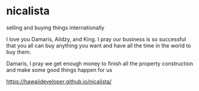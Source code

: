 # nicalista
selling and buying things internationally


I love you Damaris, Alidzy, and King.  I pray our business is so successful that you all can buy anything you want and have all the time in the world to 
buy them.

Damaris, I pray we get enough money to finish all the property construction and make some good things happen for us


https://hawaiideveloper.github.io/nicalista/
